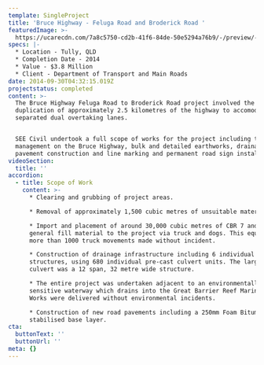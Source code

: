 ```yaml
---
template: SingleProject
title: 'Bruce Highway - Feluga Road and Broderick Road '
featuredImage: >-
  https://ucarecdn.com/7a8c5750-cd2b-41f6-84de-50e5294a76b9/-/preview/-/enhance/50/
specs: |-
  * Location - Tully, QLD
  * Completion Date - 2014
  * Value - $3.8 Million
  * Client - Department of Transport and Main Roads
date: 2014-09-30T04:32:15.019Z
projectstatus: completed
content: >-
  The Bruce Highway Feluga Road to Broderick Road project involved the
  duplication of approximately 2.5 kilometres of the highway to accomodate
  separated dual overtaking lanes.


  SEE Civil undertook a full scope of works for the project including traffic
  management on the Bruce Highway, bulk and detailed earthworks, drainage works,
  pavement construction and line marking and permanent road sign installation.
videoSection:
  title: ''
accordion:
  - title: Scope of Work
    content: >-
      * Clearing and grubbing of project areas. 

      * Removal of approximately 1,500 cubic metres of unsuitable material

      * Import and placement of around 30,000 cubic metres of CBR 7 and CBR10
      general fill material to the project via truck and dogs. This equated to
      more than 1000 truck movements made without incident. 

      * Construction of drainage infrastructure including 6 individual culvert
      structures, using 680 individual pre-cast culvert units. The largest
      culvert was a 12 span, 32 metre wide structure. 

      * The entire project was undertaken adjacent to an environmentally
      sensitive waterway which drains into the Great Barrier Reef Marine Park.
      Works were delivered without environmental incidents.

      * Construction of new road pavements including a 250mm Foam Bitumen
      stabilised base layer.
cta:
  buttonText: ''
  buttonUrl: ''
meta: {}
---
```


